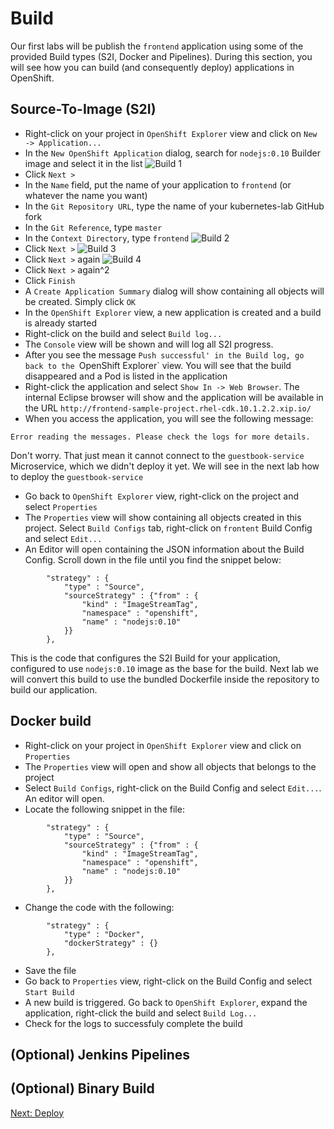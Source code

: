 Build
=====
Our first labs will be publish the `frontend` application using some of the provided Build types (S2I, Docker and Pipelines). During this section, you will see how you can build (and consequently deploy) applications in OpenShift.

Source-To-Image (S2I)
---------------------
* Right-click on your project in `OpenShift Explorer` view and click on `New -> Application...`
* In the `New OpenShift Application` dialog, search for `nodejs:0.10` Builder image and select it in the list
![Build 1](https://raw.githubusercontent.com/rimolive/openshift-development-workshop/master/images/build-1.png)
* Click `Next >`
* In the `Name` field, put the name of your application to `frontend` (or whatever the name you want)
* In the `Git Repository URL`, type the name of your kubernetes-lab GitHub fork
* In the `Git Reference`, type `master`
* In the `Context Directory`, type `frontend`
![Build 2](https://raw.githubusercontent.com/rimolive/openshift-development-workshop/master/images/build-2.png)
* Click `Next >`
![Build 3](https://raw.githubusercontent.com/rimolive/openshift-development-workshop/master/images/build-3.png)
* Click `Next >` again
![Build 4](https://raw.githubusercontent.com/rimolive/openshift-development-workshop/master/images/build-4.png)
* Click `Next >` again^2
* Click `Finish`
* A `Create Application Summary` dialog will show containing all objects will be created. Simply click `OK`
* In the `OpenShift Explorer` view, a new application is created and a build is already started
* Right-click on the build and select `Build log...`
* The `Console` view will be shown and will log all S2I progress.
* After you see the message `Push successful' in the Build log, go back to the `OpenShift Explorer` view. You will see that the build disappeared and a Pod is listed in the application
* Right-click the application and select `Show In -> Web Browser`. The internal Eclipse browser will show and the application will be available in the URL `http://frontend-sample-project.rhel-cdk.10.1.2.2.xip.io/`
* When you access the application, you will see the following message:
```
Error reading the messages. Please check the logs for more details.
```
Don't worry. That just mean it cannot connect to the `guestbook-service` Microservice, which we didn't deploy it yet. We will see in the next lab how to deploy the `guestbook-service`
* Go back to `OpenShift Explorer` view, right-click on the project and select `Properties`
* The `Properties` view will show containing all objects created in this project. Select `Build Configs` tab, right-click on `frontent` Build Config and select `Edit...`
* An Editor will open containing the JSON information about the Build Config. Scroll down in the file until you find the snippet below:
```
        "strategy" : {
            "type" : "Source",
            "sourceStrategy" : {"from" : {
                "kind" : "ImageStreamTag",
                "namespace" : "openshift",
                "name" : "nodejs:0.10"
            }}
        },
```
This is the code that configures the S2I Build for your application, configured to use `nodejs:0.10` image as the base for the build. Next lab we will convert this build to use the bundled Dockerfile inside the repository to build our application.

Docker build
------------
* Right-click on your project in `OpenShift Explorer` view and click on `Properties`
* The `Properties` view will open and show all objects that belongs to the project
* Select `Build Configs`, right-click on the Build Config and select `Edit...`. An editor will open.
* Locate the following snippet in the file:
```
        "strategy" : {
            "type" : "Source",
            "sourceStrategy" : {"from" : {
                "kind" : "ImageStreamTag",
                "namespace" : "openshift",
                "name" : "nodejs:0.10"
            }}
        },
```
* Change the code with the following:
```
        "strategy" : {
            "type" : "Docker",
            "dockerStrategy" : {}
        },
```
* Save the file
* Go back to `Properties` view, right-click on the Build Config and select `Start Build`
* A new build is triggered. Go back to `OpenShift Explorer`, expand the application, right-click the build and select `Build Log...`
* Check for the logs to successfuly complete the build

(Optional) Jenkins Pipelines
----------------------------

(Optional) Binary Build
-----------------------


[Next: Deploy](https://github.com/rimolive/openshift-development-workshop/blob/master/workshop/deploy.md)